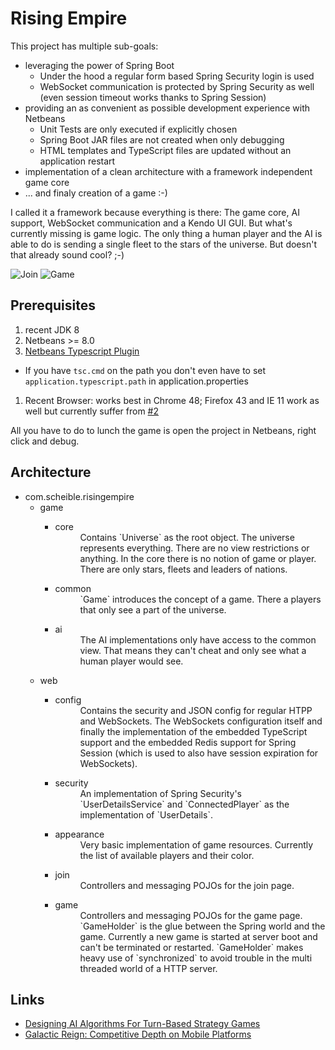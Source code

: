 # Rising Empire
This project has multiple sub-goals:
- leveraging the power of Spring Boot
  - Under the hood a regular form based Spring Security login is used
  - WebSocket communication is protected by Spring Security as well (even session timeout works thanks to Spring Session)
- providing an as convenient as possible development experience with Netbeans
  - Unit Tests are only executed if explicitly chosen
  - Spring Boot JAR files are not created when only debugging
  - HTML templates and TypeScript files are updated without an application restart
- implementation of a clean architecture with a framework independent game core
- ... and finaly creation of a game :-)
 
I called it a framework because everything is there: The game core, AI support, WebSocket communication and a Kendo UI GUI. But what's currently missing is game logic. The only thing a human player and the AI is able to do is sending a single fleet to the stars of the universe. But doesn't that already sound cool? ;-)

![Join](https://github.com/janScheible/rising-empire/blob/master/join.png)
![Game](https://github.com/janScheible/rising-empire/blob/master/game.png)

## Prerequisites
1. recent JDK 8
1. Netbeans >= 8.0
1. [Netbeans Typescript Plugin](https://github.com/Everlaw/nbts)
  - If you have `tsc.cmd` on the path you don't even have to set `application.typescript.path` in application.properties
1. Recent Browser: works best in Chrome 48; Firefox 43 and IE 11 work as well but currently suffer from [#2](/../../issues/2)

All you have to do to lunch the game is open the project in Netbeans, right click and debug.

## Architecture
- com.scheible.risingempire
  - game
    - <dl><dt>core</dt>
        <dd>Contains `Universe` as the root object. The universe represents everything. There are no view restrictions or anything. In the core there is no notion of game or player. There are only stars, fleets and leaders of nations.</dd></dl>
    - <dl><dt>common</dt>
        <dd>`Game` introduces the concept of a game. There a players that only see a part of the universe.</dd></dl>
    - <dl><dt>ai</dt>
        <dd>The AI implementations only have access to the common view. That means they can't cheat and only see what a human player would see.</dd></dl>
  - web
    - <dl><dt>config</dt>
        <dd>Contains the security and JSON config for regular HTPP and WebSockets. The WebSockets configuration itself and finally the implementation of the embedded TypeScript support and the embedded Redis support for Spring Session (which is used to also have session expiration for WebSockets).</dd></dl>
    - <dl><dt>security</dt>
        <dd>An implementation of Spring Security's `UserDetailsService` and `ConnectedPlayer` as the implementation of `UserDetails`.</dd></dl>
    - <dl><dt>appearance</dt>
        <dd>Very basic implementation of game resources. Currently the list of available players and their color.</dd></dl>
    - <dl><dt>join</dt>
        <dd>Controllers and messaging POJOs for the join page.</dd></dl>
    - <dl><dt>game</dt>
        <dd>Controllers and messaging POJOs for the game page. `GameHolder` is the glue between the Spring world and the game. Currently a new game is started at server boot and can't be terminated or restarted. `GameHolder` makes heavy use of `synchronized` to avoid trouble in the multi threaded world of a HTTP server.</dd></dl>
        
## Links
- [Designing AI Algorithms For Turn-Based Strategy Games ](http://www.gamasutra.com/view/feature/129959/designing_ai_algorithms_for_.php)
- [Galactic Reign: Competitive Depth on Mobile Platforms](https://www.gamasutra.com/blogs/StephenDewhurst/20130507/191875/Galactic_Reign_Competitive_Depth_on_Mobile_Platforms.php)
